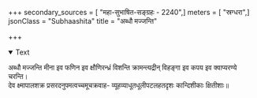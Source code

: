+++
secondary_sources = [ "महा-सुभाषित-सङ्ग्रहः - 2240",]
meters = [ "स्रग्धरा",]
jsonClass = "Subhaashita"
title = "अब्धौ मज्जन्ति"

+++

<details open><summary>Text</summary>

अब्धौ मज्जन्ति मीना इव फणिन इव क्षौणिरन्ध्रं विशन्ति क्रामन्त्यद्रीन् विहङ्गा इव कपय इव क्वाप्यरण्ये चरन्ति।  
देव क्ष्मापालशक्र प्रसरदनुपमत्वच्चमूचक्रवाह- व्यूहव्याधूतधूलीपटलहतदृशः कान्दिशीकाः क्षितीशाः॥
</details>
